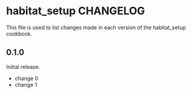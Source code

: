 # habitat_setup CHANGELOG

This file is used to list changes made in each version of the habitat_setup cookbook.

## 0.1.0

Initial release.

- change 0
- change 1
